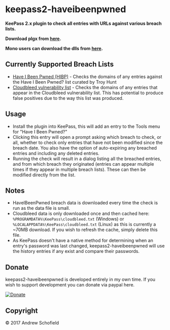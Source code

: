# keepass2-haveibeenpwned

**KeePass 2.x plugin to check all entries with URLs against various breach lists.**

**Download plgx from [here](https://github.com/andrew-schofield/keepass2-haveibeenpwned/raw/master/HaveIBeenPwned.plgx).**

**Mono users can download the dlls from [here](https://github.com/andrew-schofield/keepass2-haveibeenpwned/tree/master/mono).**

## Currently Supported Breach Lists

* [Have I Been Pwned (HIBP)](https://haveibeenpwned.com/) - Checks the domains of any entries against the Have I Been Pwned? list curated by Troy Hunt
* [Cloudbleed vulnerability list](https://github.com/pirate/sites-using-cloudflare) - Checks the domains of any entries that appear in the Cloudbleed vulnerability list. This has potential to produce false positives due to the way this list was produced.

## Usage

* Install the plugin into KeePass, this will add an entry to the Tools menu for "Have I Been Pwned?"
* Clicking this entry will open a prompt asking which breach to check, or all, whether to check only entries that have not been modified since the breach date. You also have the option of auto-expiring any breached entries and including any deleted entries.
* Running the check will result in a dialog listing all the breached entries, and from which breach they originated (entries can appear multiple times if they appear in multiple breach lists). These can then be modified directly from the list.


## Notes

* HaveIBeenPwned breach data is downloaded every time the check is run as the data file is small.
* Cloudbleed data is only downloaded once and then cached here: `%PROGRAMDATA%\KeePass\cloudbleed.txt` (Windows) or `%LOCALAPPDATA%\KeePass\cloudbleed.txt` (Linux) as this is currently a ~70MB download. If you wish to refresh the cache, simply delete this file.
* As KeePass doesn't have a native method for determining when an entry's password was last changed, keepass2-haveibeenpwned will use the history entries if any exist and compare their passwords.

## Donate

keepass2-haveibeenpwned is developed entirely in my own time. If you wish to support development you can donate via paypal here.

[![Donate](https://img.shields.io/badge/Donate-PayPal-green.svg)](https://www.paypal.com/cgi-bin/webscr?cmd=_s-xclick&hosted_button_id=S2DVYTS47PX4S)

## Copyright

&copy; 2017 Andrew Schofield